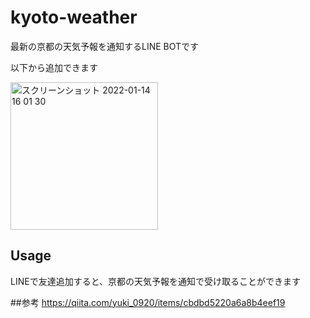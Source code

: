 # kyoto-weather
最新の京都の天気予報を通知するLINE BOTです

以下から追加できます

<img width="236" alt="スクリーンショット 2022-01-14 16 01 30" src="https://user-images.githubusercontent.com/44628106/149465330-c4296790-a818-4408-9b27-bad51a56418e.png">

## Usage
LINEで友達追加すると、京都の天気予報を通知で受け取ることができます

##参考
https://qiita.com/yuki_0920/items/cbdbd5220a6a8b4eef19
